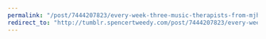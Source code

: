 ```yaml
---
permalink: "/post/7444207823/every-week-three-music-therapists-from-mjhs"
redirect_to: "http://tumblr.spencertweedy.com/post/7444207823/every-week-three-music-therapists-from-mjhs"
---
```

